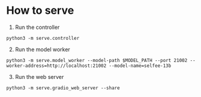 # How to serve

1. Run the controller
```
python3 -m serve.controller
```

2. Run the model worker
```
python3 -m serve.model_worker --model-path $MODEL_PATH --port 21002 --worker-address=http://localhost:21002 --model-name=selfee-13b
```

3. Run the web server
```
python3 -m serve.gradio_web_server --share
```

